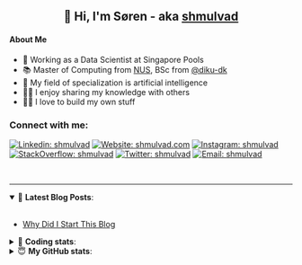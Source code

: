 <h2 align="center">
	👋 Hi, I'm Søren - aka <a href="https://shmulvad.com">shmulvad</a>
</h2>

#### About Me
- 🤖 Working as a Data Scientist at Singapore Pools
- 📚 Master of Computing from [NUS], BSc from [@diku-dk]
- 🧠 My field of specialization is artificial intelligence
- 👨‍🏫 I enjoy sharing my knowledge with others
- 👨‍💻 I love to build my own stuff

### Connect with me:

[![Linkedin: shmulvad](https://img.shields.io/badge/shmulvad-blue?style=flat&logo=Linkedin&logoColor=white)][linkedin]
[![Website: shmulvad.com](https://img.shields.io/badge/shmulvad.com-47CCCC?&style=flat&logo=Google-Chrome&logoColor=white)][website]
[![Instagram: shmulvad](https://img.shields.io/badge/-@shmulvad-purple?style=flat&logo=Instagram&logoColor=white)][instagram]
[![StackOverflow: shmulvad](https://img.shields.io/badge/shmulvad-FE7A16?style=flat&logo=stack-overflow&logoColor=white)][stackOverflow]
[![Twitter: shmulvad](https://img.shields.io/badge/@shmulvad-1ca0f1?style=flat&logo=twitter&logoColor=white)][twitter]
[![Email: shmulvad](https://img.shields.io/badge/shmulvad-D14836?style=flat&logo=gmail&logoColor=white)][mail]

<br />

---

<details open>
 <summary>📕 <b>Latest Blog Posts</b>: </summary>

<br>

<!-- BLOG-POST-LIST:START -->
- [Why Did I Start This Blog](https://shmulvad.com/blog/why-did-start-this-blog)
<!-- BLOG-POST-LIST:END -->

</details>

<!-- --- -->

<details>
 <summary>🤖 <b>Coding stats</b>: </summary>

<br>

NOTE: Doesn't track coding at work or work done in environments such as Jupyter Notebooks.

<!--START_SECTION:waka-->
![Code Time](http://img.shields.io/badge/Code%20Time-2%2C431%20hrs%2018%20mins-blue)

**I'm a Night 🦉** 

```text
🌞 Morning                429 commits         ██░░░░░░░░░░░░░░░░░░░░░░░   09.14 % 
🌆 Daytime                1236 commits        ███████░░░░░░░░░░░░░░░░░░   26.33 % 
🌃 Evening                1932 commits        ██████████░░░░░░░░░░░░░░░   41.16 % 
🌙 Night                  1097 commits        ██████░░░░░░░░░░░░░░░░░░░   23.37 % 
```


📊 **This Week I Spent My Time On** 

```text
💬 Programming Languages: 
Python                   10 hrs 10 mins      ██████████████░░░░░░░░░░░   57.32 % 
Other                    4 hrs 46 mins       ███████░░░░░░░░░░░░░░░░░░   26.91 % 
HTML                     1 hr 27 mins        ██░░░░░░░░░░░░░░░░░░░░░░░   08.20 % 
Markdown                 22 mins             █░░░░░░░░░░░░░░░░░░░░░░░░   02.14 % 
CSS                      11 mins             ░░░░░░░░░░░░░░░░░░░░░░░░░   01.12 % 

🔥 Editors: 
VS Code                  13 hrs 6 mins       ██████████████████░░░░░░░   73.93 % 
Zsh                      3 hrs 51 mins       █████░░░░░░░░░░░░░░░░░░░░   21.79 % 
Sublime Text             45 mins             █░░░░░░░░░░░░░░░░░░░░░░░░   04.28 % 

🐱‍💻 Projects: 
overvaagning-admin       13 hrs 18 mins      ███████████████████░░░░░░   75.05 % 
km24-core                3 hrs 39 mins       █████░░░░░░░░░░░░░░░░░░░░   20.67 % 
Unknown Project          45 mins             █░░░░░░░░░░░░░░░░░░░░░░░░   04.28 % 
```


 Last Updated on 30/03/2024 18:40:00 UTC
<!--END_SECTION:waka-->

</details>

<!-- --- -->

<details>
 <summary>😇 <b>My GitHub stats</b>: </summary>

<br>

<img align="left" alt="shmulvad's Github Stats" src="https://github-readme-stats.vercel.app/api?username=shmulvad&show_icons=true&hide_border=true" />

</details>



[website]: https://shmulvad.com
[twitter]: https://twitter.com/shmulvad
[linkedin]: https://linkedin.com/in/shmulvad
[instagram]: https://instagram.com/shmulvad
[stackOverflow]: https://stackoverflow.com/users/9248793/shmulvad
[mail]: mailto:shmulvad@gmail.com
[@diku-dk]: https://github.com/diku-dk
[github]: https://github.com/shmulvad
[NUS]: https://www.nus.edu.sg